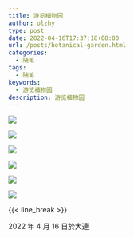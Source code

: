 ```yaml
---
title: 游览植物园
author: olzhy
type: post
date: 2022-04-16T17:37:18+08:00
url: /posts/botanical-garden.html
categories:
  - 随笔
tags:
  - 随笔
keywords:
  - 游览植物园
description: 游览植物园
---
```


[![](https://olzhy.github.io/static/images/uploads/2022/04/botanical-garden-1.jpg#center)](https://imglf5.lf127.net/img/696e91b4fbb24ee8/L0FZWERkUnp2ZHRYWnQxVDZlUU1wamNxTDNiamp2TGcrSHdCSCtLRFBBRT0.jpg)

[![](https://olzhy.github.io/static/images/uploads/2022/04/botanical-garden-2.jpg#center)](https://imglf4.lf127.net/img/5274811352f8f3bc/L0FZWERkUnp2ZHRYWnQxVDZlUU1wc1JPYmNSRzd3THoyTXBtQXhCSWF2ND0.jpg)

[![](https://olzhy.github.io/static/images/uploads/2022/04/botanical-garden-3.jpg#center)](https://imglf3.lf127.net/img/ef4677c248f5ae72/L0FZWERkUnp2ZHRYWnQxVDZlUU1wazhjd1o4Z2g0U1U2aTVqSHNVSlRWVT0.jpg)

[![](https://olzhy.github.io/static/images/uploads/2022/04/botanical-garden-4.jpg#center)](https://imglf6.lf127.net/img/50907c8bb917eb3a/L0FZWERkUnp2ZHRYWnQxVDZlUU1wcDUzSGhybFJpdVQ0L2FGWUhFb0Mvbz0.jpg)

[![](https://olzhy.github.io/static/images/uploads/2022/04/botanical-garden-5.jpg#center)](https://imglf4.lf127.net/img/daa5e473bba0b411/L0FZWERkUnp2ZHRYWnQxVDZlUU1waDV0ZkV3YnNqWk5iMXlua3pwREdrOD0.jpg)

[![](https://olzhy.github.io/static/images/uploads/2022/04/botanical-garden-6.jpg#center)](https://imglf4.lf127.net/img/a1d03900cfec7595/L0FZWERkUnp2ZHRYWnQxVDZlUU1waFg3ZEJQVU9FWStIZVNqaFVGSWlBUT0.jpg)

{{< line_break >}}

2022 年 4 月 16 日於大連
